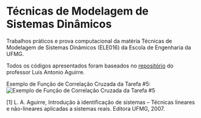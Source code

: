 # Técnicas de Modelagem de Sistemas Dinâmicos

Trabalhos práticos e prova computacional da matéria Técnicas de Modelagem de Sistemas Dinâmicos (ELE016) da Escola de Engenharia da UFMG.

Todos os códigos apresentados foram baseados no [repositório](https://www.researchgate.net/publication/303679484_Introducao_a_Identificacao_de_Sistemas) do professor Luis Antonio Aguirre.

Exemplo de Função de Correlação Cruzada da Tarefa #5:
![Exemplo de Função de Correlação Cruzada da Tarefa #5](https://user-images.githubusercontent.com/38510538/132777744-8cf27d13-bbde-49a7-b85f-75003ce199c2.png)


[1]  L. A. Aguirre, Introdução à identificação de sistemas – Técnicas lineares e não-lineares aplicadas a sistemas reais.  Editora UFMG, 2007.
